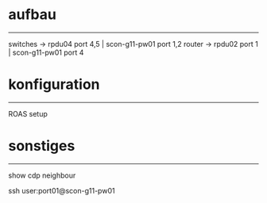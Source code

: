 # aufbau
---
switches -> rpdu04 port 4,5 | scon-g11-pw01 port 1,2
router -> rpdu02 port 1 | scon-g11-pw01 port 4

# konfiguration
---
ROAS setup

# sonstiges
---
show cdp neighbour

ssh user:port01@scon-g11-pw01